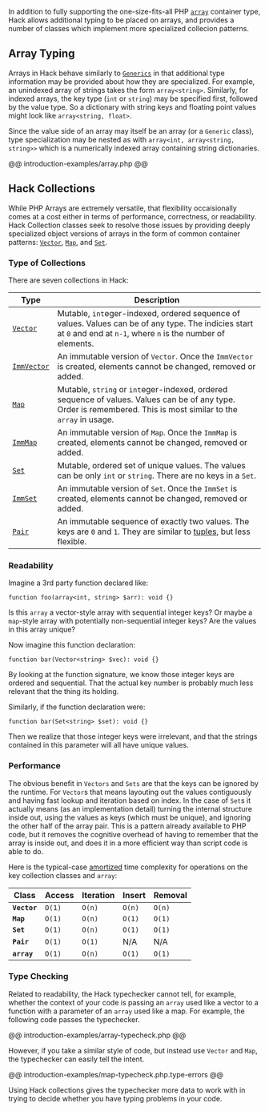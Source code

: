 In addition to fully supporting the one-size-fits-all PHP [`array`](http://php.net/types.array) container type, Hack allows additional typing to be placed on arrays, and provides a number of classes which implement more specialized collecion patterns.

## Array Typing

Arrays in Hack behave similarly to [`Generics`](/hack/generics/) in that additional type information may be provided about how they are specialized.  For example, an unindexed array of strings takes the form `array<string>`.  Similarly, for indexed arrays, the key type (`int` or `string`) may be specified first, followed by the value type.  So a dictionary with string keys and floating point values might look like `array<string, float>`.

Since the value side of an array may itself be an array (or a `Generic` class), type specialization may be nested as with `array<int, array<string, string>>` which is a numerically indexed array containing string dictionaries.

@@ introduction-examples/array.php @@

## Hack Collections

While PHP Arrays are extremely versatile, that flexibility occaisionally comes at a cost either in terms of performance, correctness, or readability.  Hack Collection classes seek to resolve those issues by providing deeply specialized object versions of arrays in the form of common container patterns: [`Vector`](/hack/reference/class/Vector/), [`Map`](/hack/reference/class/Map/), and [`Set`](/hack/reference/class/Set/).

### Type of Collections

There are seven collections in Hack:

Type | Description
-----|------------
[`Vector`](/hack/reference/class/Vector/) | Mutable, `int`eger-indexed, ordered sequence of values. Values can be of any type. The indicies start at `0` and end at `n-1`, where `n` is the number of elements.
[`ImmVector`](/hack/reference/class/ImmVector/) | An immutable version of `Vector`. Once the `ImmVector` is created, elements cannot be changed, removed or added.
[`Map`](/hack/reference/class/Map/) | Mutable, `string` or `int`eger-indexed, ordered sequence of values. Values can be of any type. Order is remembered. This is most similar to the `array` in usage.
[`ImmMap`](/hack/reference/class/ImmMap/) | An immutable version of `Map`. Once the `ImmMap` is created, elements cannot be changed, removed or added.
[`Set`](/hack/reference/class/Set/) | Mutable, ordered set of unique values. The values can be only `int` or `string`. There are no keys in a `Set`.
[`ImmSet`](/hack/reference/class/ImmSet/) | An immutable version of `Set`. Once the `ImmSet` is created, elements cannot be changed, removed or added.
[`Pair`](/hack/reference/class/Pair/) | An immutable sequence of exactly two values. The keys are `0` and `1`. They are similar to [tuples](../types/type-system.md), but less flexible.

### Readability

Imagine a 3rd party function declared like:

`function foo(array<int, string> $arr): void {}`

Is this `array` a vector-style array with sequential integer keys? Or maybe a `map`-style array with potentially non-sequential integer keys? Are the values in this array unique?

Now imagine this function declaration:

`function bar(Vector<string> $vec): void {}`

By looking at the function signature, we know those integer keys are ordered and sequential.  That the actual key number is probably much less relevant that the thing its holding.

Similarly, if the function declaration were:

`function bar(Set<string> $set): void {}`

Then we realize that those integer keys were irrelevant, and that the strings contained in this parameter will all have unique values.

### Performance

The obvious benefit in `Vectors` and `Sets` are that the keys can be ignored by the runtime.  For `Vector`s that means layouting out the values contiguously and having fast lookup and iteration based on index.  In the case of `Set`s it actually means (as an implementation detail) turning the internal structure inside out, using the values as keys (which must be unique), and ignoring the other half of the array pair.  This is a pattern already available to PHP code, but it removes the cognitive overhead of having to remember that the array is inside out, and does it in a more efficient way than script code is able to do.

Here is the typical-case [amortized](https://en.wikipedia.org/wiki/Amortized_analysis) time complexity for operations on the key collection classes and `array`:

Class | Access | Iteration | Insert | Removal
------|--------|-----------|--------|--------
**`Vector`** | `O(1)` | `O(n)` | `O(n)` | `O(n)`
**`Map`** | `O(1)` | `O(n)` | `O(1)` | `O(1)`
**`Set`** | `O(1)` | `O(n)` | `O(1)` | `O(1)`
**`Pair`** | `O(1)` | `O(1)` | N/A | N/A
**`array`** | `O(1)` | `O(n)` | `O(1)` | `O(1)`


### Type Checking

Related to readability, the Hack typechecker cannot tell, for example, whether the context of your code is passing an `array` used like a vector to a function with a parameter of an `array` used like a map. For example, the following code passes the typechecker.

@@ introduction-examples/array-typecheck.php @@

However, if you take a similar style of code, but instead use `Vector` and `Map`, the typechecker can easily tell the intent.

@@ introduction-examples/map-typecheck.php.type-errors @@

Using Hack collections gives the typechecker more data to work with in trying to decide whether you have typing problems in your code.
